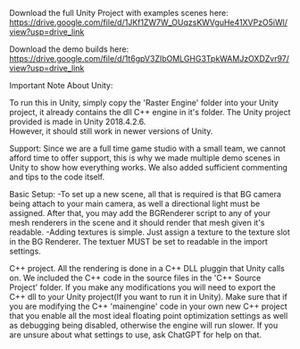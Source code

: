 Download the full Unity Project with examples scenes here: https://drive.google.com/file/d/1JKf1ZW7W_OUqzsKWVguHe41XVPzO5iWl/view?usp=drive_link

Download the demo builds here: https://drive.google.com/file/d/1t6gpV3ZIbOMLGHG3TpkWAMJzOXDZvr97/view?usp=drive_link 

Important Note About Unity:

To run this in Unity, simply copy the 'Raster Engine' folder into your Unity project, it already contains the dll C++ engine in it's folder.  The Unity project provided is made in Unity 2018.4.2.6.  
However, it should still work in newer versions of Unity.

Support:
Since we are a full time game studio with a small team, we cannot afford time to offer support, this is why we made multiple demo scenes in Unity to show how everything works. We also added 
sufficient commenting and tips to the code itself.

Basic Setup:
-To set up a new scene, all that is required is that BG camera being attach to your main camera, as well a directional light must be assigned.  After that, you may add the BGRenderer script
to any of your mesh renderers in the scene and it should render that mesh given it's readable.
-Adding textures is simple.  Just assign a texture to the texture slot in the BG Renderer.  The textuer MUST be set to readable in the import settings.

C++ project.
All the rendering is done in a C++ DLL pluggin that Unity calls on.  We included the C++ code in the source files in the 'C++ Source Project' folder.  If you make any modifications
you will need to export the C++ dll to your Unity project(If you want to run it in Unity).  Make sure that if you are modifying the C++ 'mainengine' code in your own new C++ project that you enable
all the most ideal floating point optimization settings as well as debugging being disabled, otherwise the engine will run slower. If you are unsure about what settings to use, ask ChatGPT 
for help on that. 
